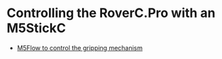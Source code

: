 # Controlling the RoverC.Pro with an M5StickC

- [M5Flow to control the gripping mechanism](gripping/gripping.md)